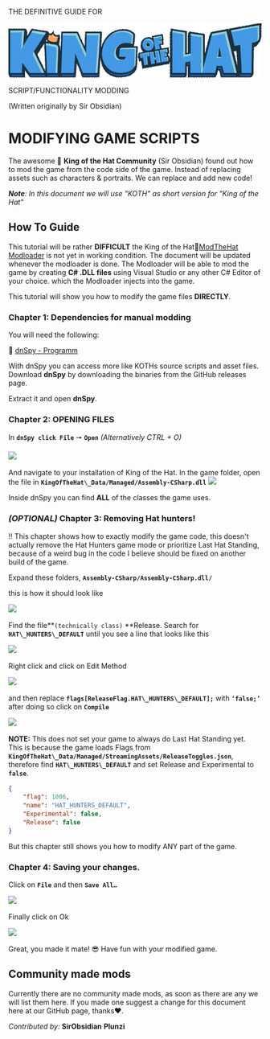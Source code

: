 THE DEFINITIVE GUIDE FOR

![img](https://github.com/Plunzi/modding-of-the-hat/blob/main/wiki-images/clip_image002.gif?raw=true)


SCRIPT/FUNCTIONALITY MODDING 

(Written originally by Sir Obsidian)

# MODIFYING **GAME SCRIPTS**

The awesome 🔗 **King of the Hat Community** (Sir Obsidian) found out how to mod the game from the code side of the game. Instead of replacing assets such as characters & portraits. We can replace and add new code!

_**Note**: In this document we will use "KOTH" as short version for "King of the Hat"_

## How To Guide
This tutorial will be rather **DIFFICULT** the King of the Hat🔗[ModTheHat Modloader](https://github.com/ModTheHat/ModTheHat) is not yet in working condition. The document will be updated whenever the modloader is done. The Modloader will be able to mod the game by creating **C# .DLL files** using Visual Studio or any other C# Editor of your choice. which the Modloader injects into the game.

This tutorial will show you how to modify the game files **DIRECTLY**.
### Chapter 1: Dependencies for manual modding
You will need the following:

🔗 [dnSpy - Programm](https://github.com/dnSpy/dnSpy/releases/tag/v6.1.8)

With dnSpy you can access more like KOTHs source scripts and asset files. Download **dnSpy** by downloading the binaries from the GitHub releases page.

Extract it and open **dnSpy**.

### Chapter 2: OPENING FILES
In **``dnSpy click File``** 🠖 **``Open``** _(Alternatively CTRL + O)_

![](https://github.com/Plunzi/modding-of-the-hat/blob/main/wiki-images/Aspose.Words.12e64fed-b1a9-4767-b0a5-7e5bf1e1730a.001.png)

And navigate to your installation of King of the Hat. In the game folder, open the file in **``KingOfTheHat\_Data/Managed/Assembly-CSharp.dll``**
![](https://github.com/Plunzi/modding-of-the-hat/blob/main/wiki-images/Aspose.Words.12e64fed-b1a9-4767-b0a5-7e5bf1e1730a.002.png)

Inside dnSpy you can find **ALL** of the classes the game uses.
### _(OPTIONAL)_ Chapter 3: Removing Hat hunters! 

!! This chapter shows how to exactly modify the game code, this doesn't actually remove the Hat Hunters game mode or prioritize Last Hat Standing, because of a weird bug in the code I believe should be fixed on another build of the game.

Expand these folders,
**``Assembly-CSharp/Assembly-CSharp.dll/``**

this is how it should look like

![](https://github.com/Plunzi/modding-of-the-hat/blob/main/wiki-images/Aspose.Words.12e64fed-b1a9-4767-b0a5-7e5bf1e1730a.003.png)

Find the file**``(technically class)`` **Release.
Search for **``HAT\_HUNTERS\_DEFAULT``** until you see a line that looks like this

![](https://github.com/Plunzi/modding-of-the-hat/blob/main/wiki-images/Aspose.Words.12e64fed-b1a9-4767-b0a5-7e5bf1e1730a.004.png)

Right click and click on Edit Method

![](https://github.com/Plunzi/modding-of-the-hat/blob/main/wiki-images/Aspose.Words.12e64fed-b1a9-4767-b0a5-7e5bf1e1730a.005.png)

and then replace **``flags[ReleaseFlag.HAT\_HUNTERS\_DEFAULT];``** with **``‘false;’``**
after doing so click on **``Compile``**

![](https://github.com/Plunzi/modding-of-the-hat/blob/main/wiki-images/Aspose.Words.12e64fed-b1a9-4767-b0a5-7e5bf1e1730a.006.png)

**NOTE:** This does not set your game to always do Last Hat Standing yet. This is because the game loads Flags from **``KingOfTheHat\_Data/Managed/StreamingAssets/ReleaseToggles.json``**, therefore find **``HAT\_HUNTERS\_DEFAULT``** and set Release and Experimental to **``false``**.

```json
{
	"flag": 1006,
    "name": "HAT_HUNTERS_DEFAULT",
	"Experimental": false,
    "Release": false
}
```
But this chapter still shows you how to modify ANY part of the game.
### Chapter 4: Saving your changes.
Click on **``File``** and then **``Save All…``**

![](https://github.com/Plunzi/modding-of-the-hat/blob/main/wiki-images/Aspose.Words.12e64fed-b1a9-4767-b0a5-7e5bf1e1730a.008.png)

Finally click on Ok

![](https://github.com/Plunzi/modding-of-the-hat/blob/main/wiki-images/Aspose.Words.12e64fed-b1a9-4767-b0a5-7e5bf1e1730a.009.png)

Great, you made it mate! 😎
Have fun with your modified game.

## Community made mods
Currently there are no community made mods, as soon as there are any we will list them here.
If you made one suggest a change for this document here at our GitHub page, thanks❤️.

_Contributed by:_
**SirObsidian**
**Plunzi**
